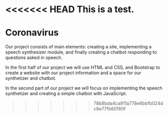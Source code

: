 <<<<<<< HEAD
This is a test.
=======
# Coronavirus

Our project consists of main elements: creating a site, implementing a speech synthesizer module, and finally creating a chatbot responding to questions asked in speech.

In the first half of our project we will use HTML and CSS, and Bootstrap to create a website with our project information and a space for our synthetizer and chatbot.

In the second part of our project we will focus on implementing the speech synthetizer and creating a simple chatbot with JavaScript.
>>>>>>> 78b8bda4ca911a778e6bbfb024dc8e77fb60180f
